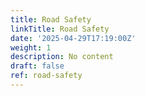 ```yaml
---
title: Road Safety
linkTitle: Road Safety
date: '2025-04-29T17:19:00Z'
weight: 1
description: No content
draft: false
ref: road-safety
---
```


